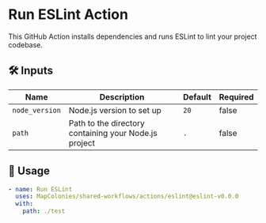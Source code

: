 # Run ESLint Action

This GitHub Action installs dependencies and runs ESLint to lint your project codebase.

## 🛠 Inputs

| Name           | Description                           | Default | Required |
|----------------|---------------------------------------|---------|----------|
| `node_version` | Node.js version to set up             | `20`    | false    |
| `path`         | Path to the directory containing your Node.js project| `.`     | false    |

## 🚀 Usage

<!-- x-release-please-start-version -->

```yaml
- name: Run ESLint
  uses: MapColonies/shared-workflows/actions/eslint@eslint-v0.0.0
  with:
    path: ./test
```
<!-- x-release-please-end-version -->
